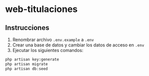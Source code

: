 # web-titulaciones

## Instrucciones

1. Renombrar archivo `.env.example` a `.env`
2. Crear una base de datos y cambiar los datos de acceso en `.env`
3. Ejecutar los siguientes comandos:

  ``` bash
  php artisan key:generate
  php artisan migrate
  php artisan db:seed
  ```
